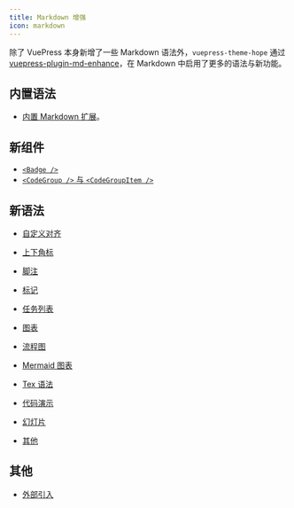 ```yaml
---
title: Markdown 增强
icon: markdown
---
```


除了 VuePress 本身新增了一些 Markdown 语法外，`vuepress-theme-hope` 通过 [vuepress-plugin-md-enhance][md-enhance]，在 Markdown 中启用了更多的语法与新功能。

<!-- more -->

## 内置语法

- [内置 Markdown 扩展](../../cookbook/vuepress/markdown.md)。

## 新组件

- [`<Badge />`](components.md#badge)
- [`<CodeGroup />` 与 `<CodeGroupItem />`](components.md#codegroup-codegroupitem)

## 新语法

- [自定义对齐](align.md)

- [上下角标](sup-sub.md)

- [脚注](footnote.md)

- [标记](mark.md)

- [任务列表](tasklist.md)

- [图表](chart.md)

- [流程图](flowchart.md)

- [Mermaid 图表](mermaid.md)

- [Tex 语法](tex.md)

- [代码演示](demo.md)

- [幻灯片](presentation.md)

- [其他](others.md)

## 其他

- [外部引入](external.md)

[md-enhance]: https://vuepress-theme-hope.github.io/v2/md-enhance/
